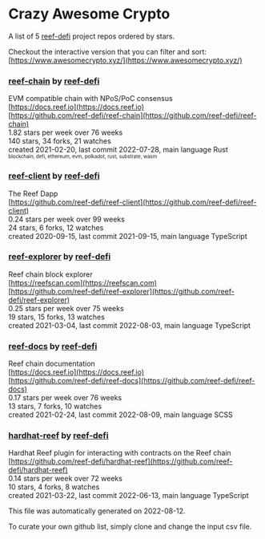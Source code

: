 # Crazy Awesome Crypto
A list of 5 [reef-defi](https://github.com/reef-defi) project repos ordered by stars.  

Checkout the interactive version that you can filter and sort: 
[https://www.awesomecrypto.xyz/](https://www.awesomecrypto.xyz/)  


### [reef-chain](https://github.com/reef-defi/reef-chain) by [reef-defi](https://github.com/reef-defi)  
EVM compatible chain with NPoS/PoC consensus  
[https://docs.reef.io](https://docs.reef.io)  
[https://github.com/reef-defi/reef-chain](https://github.com/reef-defi/reef-chain)  
1.82 stars per week over 76 weeks  
140 stars, 34 forks, 21 watches  
created 2021-02-20, last commit 2022-07-28, main language Rust  
<sub><sup>blockchain, defi, ethereum, evm, polkadot, rust, substrate, wasm</sup></sub>


### [reef-client](https://github.com/reef-defi/reef-client) by [reef-defi](https://github.com/reef-defi)  
The Reef Dapp  
[https://github.com/reef-defi/reef-client](https://github.com/reef-defi/reef-client)  
0.24 stars per week over 99 weeks  
24 stars, 6 forks, 12 watches  
created 2020-09-15, last commit 2021-09-15, main language TypeScript  


### [reef-explorer](https://github.com/reef-defi/reef-explorer) by [reef-defi](https://github.com/reef-defi)  
Reef chain block explorer  
[https://reefscan.com](https://reefscan.com)  
[https://github.com/reef-defi/reef-explorer](https://github.com/reef-defi/reef-explorer)  
0.25 stars per week over 75 weeks  
19 stars, 15 forks, 13 watches  
created 2021-03-04, last commit 2022-08-03, main language TypeScript  


### [reef-docs](https://github.com/reef-defi/reef-docs) by [reef-defi](https://github.com/reef-defi)  
Reef chain documentation  
[https://docs.reef.io](https://docs.reef.io)  
[https://github.com/reef-defi/reef-docs](https://github.com/reef-defi/reef-docs)  
0.17 stars per week over 76 weeks  
13 stars, 7 forks, 10 watches  
created 2021-02-24, last commit 2022-08-09, main language SCSS  


### [hardhat-reef](https://github.com/reef-defi/hardhat-reef) by [reef-defi](https://github.com/reef-defi)  
Hardhat Reef plugin for interacting with contracts on the Reef chain  
[https://github.com/reef-defi/hardhat-reef](https://github.com/reef-defi/hardhat-reef)  
0.14 stars per week over 72 weeks  
10 stars, 4 forks, 8 watches  
created 2021-03-22, last commit 2022-06-13, main language TypeScript  


This file was automatically generated on 2022-08-12.  

To curate your own github list, simply clone and change the input csv file.  